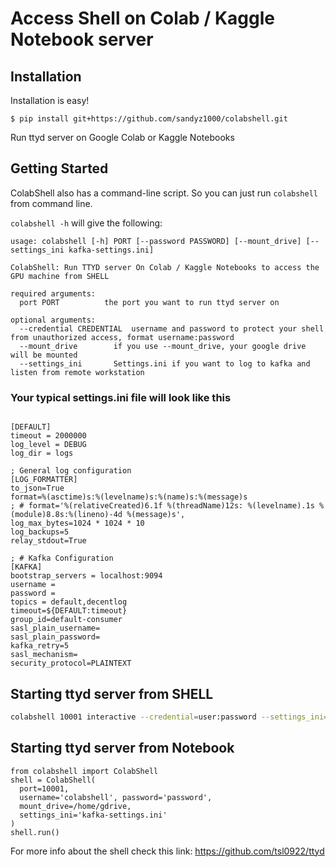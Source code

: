 # Access Shell on Colab / Kaggle Notebook server

## Installation

Installation is easy!

```
$ pip install git+https://github.com/sandyz1000/colabshell.git
```

Run ttyd server on Google Colab or Kaggle Notebooks

## Getting Started


ColabShell also has a command-line script. So you can just run `colabshell` from command line.

`colabshell -h` will give the following:

```
usage: colabshell [-h] PORT [--password PASSWORD] [--mount_drive] [--settings_ini kafka-settings.ini]

ColabShell: Run TTYD server On Colab / Kaggle Notebooks to access the GPU machine from SHELL

required arguments:
  port PORT          the port you want to run ttyd server on

optional arguments: 
  --credential CREDENTIAL  username and password to protect your shell from unauthorized access, format username:password
  --mount_drive        if you use --mount_drive, your google drive will be mounted
  --settings_ini       Settings.ini if you want to log to kafka and listen from remote workstation
```


### Your typical settings.ini file will look like this

```

[DEFAULT]
timeout = 2000000
log_level = DEBUG
log_dir = logs

; General log configuration
[LOG_FORMATTER]
to_json=True
format=%(asctime)s:%(levelname)s:%(name)s:%(message)s
; # format='%(relativeCreated)6.1f %(threadName)12s: %(levelname).1s %(module)8.8s:%(lineno)-4d %(message)s',
log_max_bytes=1024 * 1024 * 10
log_backups=5
relay_stdout=True

; # Kafka Configuration
[KAFKA]
bootstrap_servers = localhost:9094
username =
password =
topics = default,decentlog
timeout=${DEFAULT:timeout}
group_id=default-consumer
sasl_plain_username=
sasl_plain_password=
kafka_retry=5
sasl_mechanism=
security_protocol=PLAINTEXT

```
## Starting ttyd server from SHELL
```bash
colabshell 10001 interactive --credential=user:password --settings_ini=kafka-settings.ini
```

## Starting ttyd server from Notebook
```
from colabshell import ColabShell
shell = ColabShell(
  port=10001, 
  username='colabshell', password='password', 
  mount_drive=/home/gdrive, 
  settings_ini='kafka-settings.ini'
)
shell.run()
```

For more info about the shell check this link: https://github.com/tsl0922/ttyd